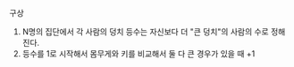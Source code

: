 구상
1. N명의 집단에서 각 사람의 덩치 등수는 자신보다 더 "큰 덩치"의 사람의 수로 정해진다.
2. 등수를 1로 시작해서 몸무게와 키를 비교해서 둘 다 큰 경우가 있을 때 +1

